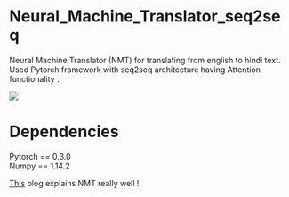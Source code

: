 # Neural_Machine_Translator_seq2seq
Neural Machine Translator (NMT) for translating from english to hindi text. Used Pytorch framework with seq2seq architecture having Attention functionality .

![](https://cdn-images-1.medium.com/max/1600/1*75Jb0q3sX1GDYmJSfl-gOw.gif)

# Dependencies
Pytorch == 0.3.0<br/>
Numpy == 1.14.2

[This](https://medium.com/@umerfarooq_26378/neural-machine-translation-with-code-68c425044bbd) blog explains NMT really well !
